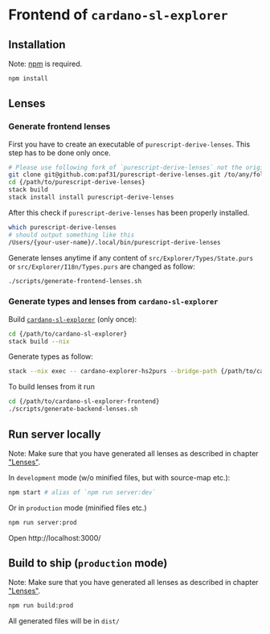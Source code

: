 # Frontend of `cardano-sl-explorer`

## Installation

Note: [npm](https://www.npmjs.com/) is required.

```bash
npm install
```

## Lenses


### Generate frontend lenses

First you have to create an executable of `purescript-derive-lenses`. This step has to be done only once.

```bash
# Please use following fork of `purescript-derive-lenses` not the original library
git clone git@github.com:paf31/purescript-derive-lenses.git /to/any/folder/on/your/machine/
cd {/path/to/purescript-derive-lenses}
stack build
stack install install purescript-derive-lenses
```

After this check if `purescript-derive-lenses` has been properly installed.

```bash
which purescript-derive-lenses
# should output something like this
/Users/{your-user-name}/.local/bin/purescript-derive-lenses
```

Generate lenses anytime if any content of `src/Explorer/Types/State.purs` or
`src/Explorer/I18n/Types.purs` are changed as follow:

```bash
./scripts/generate-frontend-lenses.sh
```

### Generate types and lenses from `cardano-sl-explorer`

Build [`cardano-sl-explorer`](https://github.com/input-output-hk/cardano-sl-explorer) (only once):

```bash
cd {/path/to/cardano-sl-explorer}
stack build --nix
```

Generate types as follow:

```bash
stack --nix exec -- cardano-explorer-hs2purs --bridge-path {/path/to/cardano-sl-explorer-frontend}/src/Generated/
```

To build lenses from it run

```bash
cd {/path/to/cardano-sl-explorer-frontend}
./scripts/generate-backend-lenses.sh
```


## Run server locally

Note: Make sure that you have generated all lenses as described in chapter ["Lenses"](#lenses).

In `development` mode (w/o minified files, but with source-map etc.):

```bash
npm start # alias of `npm run server:dev`
```

Or in `production` mode (minified files etc.)

```bash
npm run server:prod
```

Open http://localhost:3000/


## Build to ship (`production` mode)

Note: Make sure that you have generated all lenses as described in chapter ["Lenses"](#lenses).

```bash
npm run build:prod
```

All generated files will be in `dist/`
